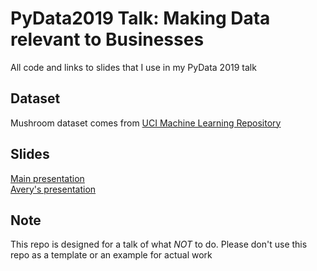 # PyData2019 Talk: Making Data relevant to Businesses

All code and links to slides that I use in my PyData 2019 talk

## Dataset
Mushroom dataset comes from [UCI Machine Learning Repository](https://archive.ics.uci.edu/ml/datasets/mushroom)

## Slides
[Main presentation](https://docs.google.com/presentation/d/1iQaf-bb7lYzVaiingFdcqUNcnFsJifOHVR7Ssa5ZqaM/edit?usp=sharing)  
[Avery's presentation](https://docs.google.com/presentation/d/1JTHuyJkOSbmPqFsHxRAH7-k5IEAev6VkxbsC7V59lSA/edit?usp=sharing)


## Note
This repo is designed for a talk of what *NOT* to do. Please don't use this
repo as a template or an example for actual work
